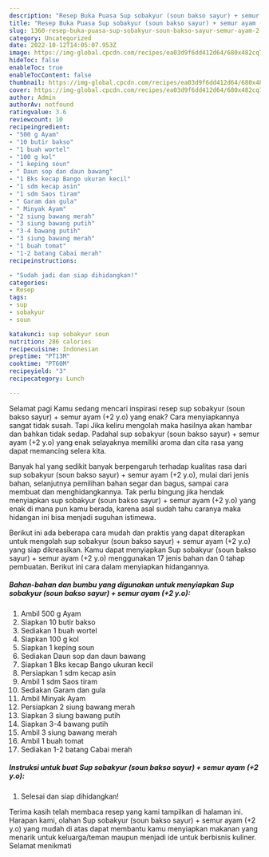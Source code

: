 ```yaml
---
description: "Resep Buka Puasa Sup sobakyur (soun bakso sayur) + semur ayam (+2 y.o), Enak"
title: "Resep Buka Puasa Sup sobakyur (soun bakso sayur) + semur ayam (+2 y.o), Enak"
slug: 1360-resep-buka-puasa-sup-sobakyur-soun-bakso-sayur-semur-ayam-2-yo-enak
category: Uncategorized
date: 2022-10-12T14:05:07.953Z
image: https://img-global.cpcdn.com/recipes/ea03d9f6dd412d64/680x482cq70/sup-sobakyur-soun-bakso-sayur-semur-ayam-2-yo-foto-resep-utama.jpg
hideToc: false
enableToc: true
enableTocContent: false
thumbnail: https://img-global.cpcdn.com/recipes/ea03d9f6dd412d64/680x482cq70/sup-sobakyur-soun-bakso-sayur-semur-ayam-2-yo-foto-resep-utama.jpg
cover: https://img-global.cpcdn.com/recipes/ea03d9f6dd412d64/680x482cq70/sup-sobakyur-soun-bakso-sayur-semur-ayam-2-yo-foto-resep-utama.jpg
author: Admin
authorAv: notfound
ratingvalue: 3.6
reviewcount: 10
recipeingredient:
- "500 g Ayam"
- "10 butir bakso"
- "1 buah wortel"
- "100 g kol"
- "1 keping soun"
- " Daun sop dan daun bawang"
- "1 Bks kecap Bango ukuran kecil"
- "1 sdm kecap asin"
- "1 sdm Saos tiram"
- " Garam dan gula"
- " Minyak Ayam"
- "2 siung bawang merah"
- "3 siung bawang putih"
- "3-4 bawang putih"
- "3 siung bawang merah"
- "1 buah tomat"
- "1-2 batang Cabai merah"
recipeinstructions:

- "Sudah jadi dan siap dihidangkan!"
categories:
- Resep
tags:
- sup
- sobakyur
- soun

katakunci: sup sobakyur soun 
nutrition: 286 calories
recipecuisine: Indonesian
preptime: "PT13M"
cooktime: "PT60M"
recipeyield: "3"
recipecategory: Lunch

---
```



Selamat pagi Kamu sedang mencari inspirasi resep sup sobakyur (soun bakso sayur) + semur ayam (+2 y.o) yang enak? Cara menyiapkannya sangat tidak susah. Tapi Jika keliru mengolah maka hasilnya akan hambar dan bahkan tidak sedap. Padahal sup sobakyur (soun bakso sayur) + semur ayam (+2 y.o) yang enak selayaknya memiliki aroma dan cita rasa yang dapat memancing selera kita.


Banyak hal yang sedikit banyak berpengaruh terhadap kualitas rasa dari sup sobakyur (soun bakso sayur) + semur ayam (+2 y.o), mulai dari jenis bahan, selanjutnya pemilihan bahan segar dan bagus, sampai cara membuat dan menghidangkannya. Tak perlu bingung jika hendak menyiapkan sup sobakyur (soun bakso sayur) + semur ayam (+2 y.o) yang enak di mana pun kamu berada, karena asal sudah tahu caranya maka hidangan ini bisa menjadi suguhan istimewa.




Berikut ini ada beberapa cara mudah dan praktis yang dapat diterapkan untuk mengolah sup sobakyur (soun bakso sayur) + semur ayam (+2 y.o) yang siap dikreasikan. Kamu dapat menyiapkan Sup sobakyur (soun bakso sayur) + semur ayam (+2 y.o) menggunakan 17 jenis bahan dan 0 tahap pembuatan. Berikut ini cara dalam menyiapkan hidangannya.

<!--inarticleads1-->

##### Bahan-bahan dan bumbu yang digunakan untuk menyiapkan Sup sobakyur (soun bakso sayur) + semur ayam (+2 y.o):

1. Ambil 500 g Ayam
1. Siapkan 10 butir bakso
1. Sediakan 1 buah wortel
1. Siapkan 100 g kol
1. Siapkan 1 keping soun
1. Sediakan  Daun sop dan daun bawang
1. Siapkan 1 Bks kecap Bango ukuran kecil
1. Persiapkan 1 sdm kecap asin
1. Ambil 1 sdm Saos tiram
1. Sediakan  Garam dan gula
1. Ambil  Minyak Ayam
1. Persiapkan 2 siung bawang merah
1. Siapkan 3 siung bawang putih
1. Siapkan 3-4 bawang putih
1. Ambil 3 siung bawang merah
1. Ambil 1 buah tomat
1. Sediakan 1-2 batang Cabai merah




<!--inarticleads2-->

##### Instruksi untuk buat Sup sobakyur (soun bakso sayur) + semur ayam (+2 y.o):


1. Selesai dan siap dihidangkan!



Terima kasih telah membaca resep yang kami tampilkan di halaman ini. Harapan kami, olahan Sup sobakyur (soun bakso sayur) + semur ayam (+2 y.o) yang mudah di atas dapat membantu kamu menyiapkan makanan yang menarik untuk keluarga/teman maupun menjadi ide untuk berbisnis kuliner. Selamat menikmati
